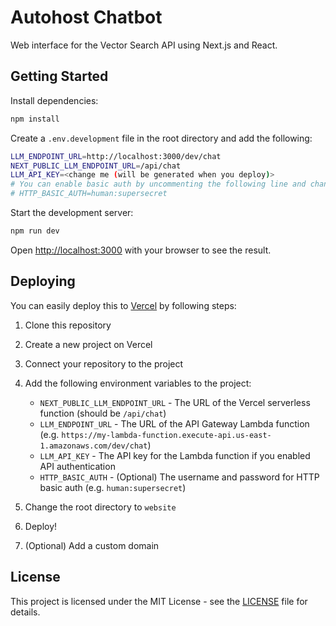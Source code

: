 # Autohost Chatbot

Web interface for the Vector Search API using Next.js and React.

## Getting Started

Install dependencies:

```bash
npm install
```

Create a `.env.development` file in the root directory and add the following:

```bash
LLM_ENDPOINT_URL=http://localhost:3000/dev/chat
NEXT_PUBLIC_LLM_ENDPOINT_URL=/api/chat
LLM_API_KEY=<change me (will be generated when you deploy)>
# You can enable basic auth by uncommenting the following line and changing the username and password
# HTTP_BASIC_AUTH=human:supersecret
```

Start the development server:

```bash
npm run dev
```

Open [http://localhost:3000](http://localhost:3000) with your browser to see the result.

## Deploying

You can easily deploy this to [Vercel](https://vercel.com/) by following steps:

1. Clone this repository
2. Create a new project on Vercel
3. Connect your repository to the project
4. Add the following environment variables to the project:
   
   - `NEXT_PUBLIC_LLM_ENDPOINT_URL` - The URL of the Vercel serverless function (should be `/api/chat`)
   - `LLM_ENDPOINT_URL` - The URL of the API Gateway Lambda function (e.g. `https://my-lambda-function.execute-api.us-east-1.amazonaws.com/dev/chat`)
   - `LLM_API_KEY` - The API key for the Lambda function if you enabled API authentication
   - `HTTP_BASIC_AUTH` - (Optional) The username and password for HTTP basic auth (e.g. `human:supersecret`)
5. Change the root directory to `website`
6. Deploy!
7. (Optional) Add a custom domain

## License

This project is licensed under the MIT License - see the [LICENSE](LICENSE) file for details.